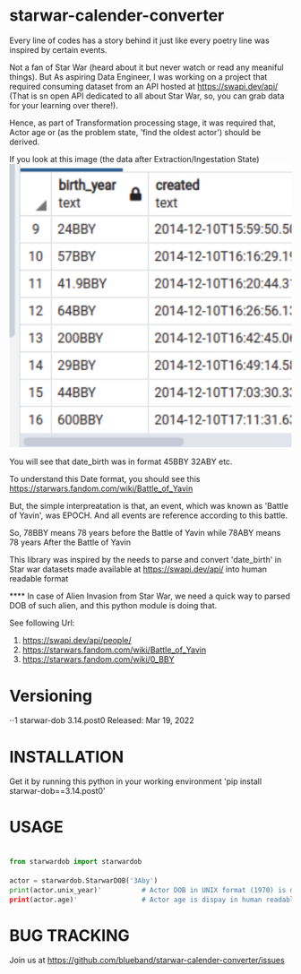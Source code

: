 # starwar-calender-converter
Every line of codes has a story behind it just like every poetry line was inspired by certain events.

Not a fan of Star War (heard about it but never watch or read any meaniful things). But As aspiring Data Engineer, I was working on a project that required consuming dataset from an API hosted at https://swapi.dev/api/  (That is sn open API dedicated to all about Star War, so, you can grab data for your learning over there!).

Hence, as part of Transformation processing stage, it was required that, Actor age or (as the problem state, 'find the oldest actor') should be derived.

If you look at this image  (the data after Extraction/Ingestation State)
![alt text](dob_sample.png "date_birth Section of the Database")

You will see that date_birth was in format
 45BBY
 32ABY
 etc.

 To understand this Date format, you should see this https://starwars.fandom.com/wiki/Battle_of_Yavin

 But, the simple interpreatation is that, an event, which was known as 'Battle of Yavin', was EPOCH. And all events are reference according to this battle.

 So, 78BBY means 78 years before the Battle of Yavin while
 78ABY means 78 years After the Battle of Yavin  

This library was inspired by the needs to parse and convert 'date_birth' in Star war datasets made available at https://swapi.dev/api/ into human readable format

**** In case of Alien Invasion from Star War, we need a quick way to parsed DOB of such alien, and this python module is doing that. 


See following Url:
1. https://swapi.dev/api/people/
2. https://starwars.fandom.com/wiki/Battle_of_Yavin
3. https://starwars.fandom.com/wiki/0_BBY


# Versioning
⋅⋅1 starwar-dob 3.14.post0   Released: Mar 19, 2022

# INSTALLATION
Get it by running this python in your working environment
'pip install starwar-dob==3.14.post0'

# USAGE

```python

from starwardob import starwardob

actor = starwardob.StarwarDOB('3Aby')
print(actor.unix_year)'          # Actor DOB in UNIX format (1970) is display
print(actor.age)'                # Actor age is dispay in human readable format
```


# BUG TRACKING
Join us at https://github.com/blueband/starwar-calender-converter/issues